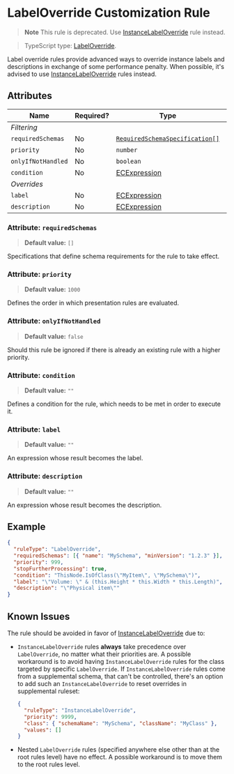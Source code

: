 # LabelOverride Customization Rule

> **Note** This rule is deprecated. Use [InstanceLabelOverride](./InstanceLabelOverride.md) rule instead.

> TypeScript type: [LabelOverride]($presentation-common).

Label override rules provide advanced ways to override instance labels and descriptions in
exchange of some performance penalty. When possible, it's advised to use
[InstanceLabelOverride](./InstanceLabelOverride.md) rules instead.

## Attributes

| Name               | Required? | Type                                                                 | Default |
| ------------------ | --------- | -------------------------------------------------------------------- | ------- |
| *Filtering*        |
| `requiredSchemas`  | No        | [`RequiredSchemaSpecification[]`](../Advanced/SchemaRequirements.md) | `[]`    |
| `priority`         | No        | `number`                                                             | `1000`  |
| `onlyIfNotHandled` | No        | `boolean`                                                            | `false` |
| `condition`        | No        | [ECExpression](./ECExpressions.md#rule-condition)                    | `""`    |
| *Overrides*        |
| `label`            | No        | [ECExpression](./ECExpressions.md#override-value)                    | `""`    |
| `description`      | No        | [ECExpression](./ECExpressions.md#rule-condition)                    | `""`    |

### Attribute: `requiredSchemas`

> **Default value:** `[]`

Specifications that define schema requirements for the rule to take effect.

### Attribute: `priority`

> **Default value:** `1000`

Defines the order in which presentation rules are evaluated.

### Attribute: `onlyIfNotHandled`

> **Default value:** `false`

Should this rule be ignored if there is already an existing rule with a higher priority.

### Attribute: `condition`

> **Default value:** `""`

Defines a condition for the rule, which needs to be met in order to execute it.

### Attribute: `label`

> **Default value:** `""`

An expression whose result becomes the label.

### Attribute: `description`

> **Default value:** `""`

An expression whose result becomes the description.

## Example

```JSON
{
  "ruleType": "LabelOverride",
  "requiredSchemas": [{ "name": "MySchema", "minVersion": "1.2.3" }],
  "priority": 999,
  "stopFurtherProcessing": true,
  "condition": "ThisNode.IsOfClass(\"MyItem\", \"MySchema\")",
  "label": "\"Volume: \" & (this.Height * this.Width * this.Length)",
  "description": "\"Physical item\""
}
```

## Known Issues

The rule should be avoided in favor of [InstanceLabelOverride](./InstanceLabelOverride) due to:

- `InstanceLabelOverride` rules **always** take precedence over `LabelOverride`, no matter what their priorities are.
A possible workaround is to avoid having `InstanceLabelOverride` rules for the class targeted by specific
`LabelOverride`. If `InstanceLabelOverride` rules come from a supplemental schema, that can't be controlled, there's an
option to add such an `InstanceLabelOverride` to reset overrides in supplemental ruleset:

  ```JSON
  {
    "ruleType": "InstanceLabelOverride",
    "priority": 9999,
    "class": { "schemaName": "MySchema", "className": "MyClass" },
    "values": []
  }
  ```

- Nested `LabelOverride` rules (specified anywhere else other than at the root rules level) have no effect.
A possible workaround is to move them to the root rules level.
